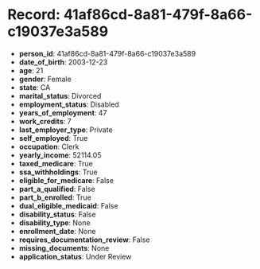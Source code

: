 # Record: 41af86cd-8a81-479f-8a66-c19037e3a589

- **person_id**: 41af86cd-8a81-479f-8a66-c19037e3a589
- **date_of_birth**: 2003-12-23
- **age**: 21
- **gender**: Female
- **state**: CA
- **marital_status**: Divorced
- **employment_status**: Disabled
- **years_of_employment**: 47
- **work_credits**: 7
- **last_employer_type**: Private
- **self_employed**: True
- **occupation**: Clerk
- **yearly_income**: 52114.05
- **taxed_medicare**: True
- **ssa_withholdings**: True
- **eligible_for_medicare**: False
- **part_a_qualified**: False
- **part_b_enrolled**: True
- **dual_eligible_medicaid**: False
- **disability_status**: False
- **disability_type**: None
- **enrollment_date**: None
- **requires_documentation_review**: False
- **missing_documents**: None
- **application_status**: Under Review
